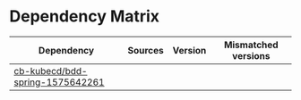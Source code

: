 # Dependency Matrix

Dependency | Sources | Version | Mismatched versions
---------- | ------- | ------- | -------------------
[cb-kubecd/bdd-spring-1575642261](https://github.com/cb-kubecd/bdd-spring-1575642261.git) |  | []() | 
